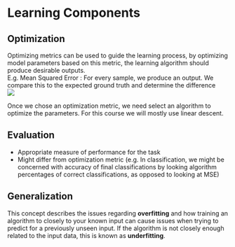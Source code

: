 # Learning Components

## Optimization
Optimizing metrics can be used to guide the learning process, by optimizing model parameters based on this metric, 
the learning algorithm should produce desirable outputs.
<br>
E.g. Mean Squared Error : For every sample, we produce an output. We compare this to the expected ground truth and determine the difference
<br><img src="https://latex.codecogs.com/gif.latex?MSE=\frac{1}{N}\sum\limits_{i=1}^N(output-y_i)^2" /> <br>

Once we chose an optimization metric, we need select an algorithm to optimize the parameters.
For this course we will mostly use linear descent. 

## Evaluation
- Appropriate measure of performance for the task
- Might differ from optimization metric (e.g. In classification, we might be concerned with accuracy of final classifications by looking algorithm
percentages of correct classifications, as opposed to looking at MSE)

## Generalization
This concept describes the issues regarding **overfitting** and how training an algorithm to closely to your known input can cause issues 
when trying to predict for a previously unseen input. If the algorithm is not closely enough related to the input data, this is known as
**underfitting**.


